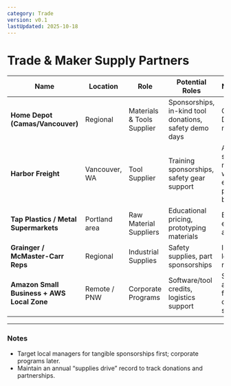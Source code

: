 ```yaml
---
category: Trade
version: v0.1
lastUpdated: 2025-10-18
---
```


# Trade & Maker Supply Partners

| Name | Location | Role | Potential Roles | Next Action | Priority |
|------|-----------|------|-----------------|--------------|-----------|
| **Home Depot (Camas/Vancouver)** | Regional | Materials & Tools Supplier | Sponsorships, in-kind tool donations, safety demo days | Contact Pro Desk manager | 🔴 High |
| **Harbor Freight** | Vancouver, WA | Tool Supplier | Training sponsorships, safety gear support | Approach store manager with education partnership brief | 🟠 Medium |
| **Tap Plastics / Metal Supermarkets** | Portland area | Raw Material Suppliers | Educational pricing, prototyping materials | Establish educational account | 🟠 Medium |
| **Grainger / McMaster-Carr Reps** | Regional | Industrial Supplies | Safety supplies, part sponsorships | Identify local sales rep | 🟢 Low |
| **Amazon Small Business + AWS Local Zone** | Remote / PNW | Corporate Programs | Software/tool credits, logistics support | Submit application for community sponsorship | 🟢 Low |

---

### Notes
- Target local managers for tangible sponsorships first; corporate programs later.  
- Maintain an annual “supplies drive” record to track donations and partnerships.  
